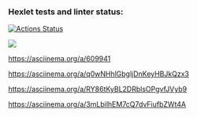 ### Hexlet tests and linter status:
[![Actions Status](https://github.com/GordeyMartin/python-project-49/workflows/hexlet-check/badge.svg)](https://github.com/GordeyMartin/python-project-49/actions)

<a href="https://codeclimate.com/github/GordeyMartin/python-project-49/maintainability"><img 
src="https://api.codeclimate.com/v1/badges/4df5e11a7fc86d141667/maintainability" /></a>

https://asciinema.org/a/609941

https://asciinema.org/a/q0wNHhlGbgljDnKeyHBJkQzx3

https://asciinema.org/a/RY86tKyBL2DRblsOPgvfJVyb9

https://asciinema.org/a/3mLbilhEM7cQ7dvFiufbZWt4A
